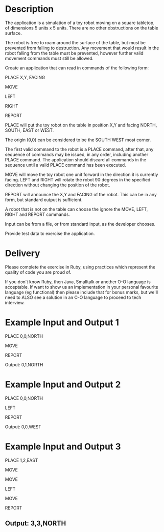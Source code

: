 # Description
The application is a simulation of a toy robot moving on a square tabletop, of dimensions 5 units x 5 units. There are no other obstructions on the table surface.

The robot is free to roam around the surface of the table, but must be prevented from falling to destruction. Any movement that would result in the robot falling from the table must be prevented, however further valid movement commands must still be allowed.

Create an application that can read in commands of the following form:

PLACE X,Y, FACING

MOVE

LEFT

RIGHT

REPORT

PLACE will put the toy robot on the table in position X,Y and facing NORTH, SOUTH, EAST or WEST.

The origin (0,0) can be considered to be the SOUTH WEST most corner.

The first valid command to the robot is a PLACE command, after that, any sequence of commands may be issued, in any order, including another PLACE command. The application should discard all commands in the sequence until a valid PLACE command has been executed.

MOVE will move the toy robot one unit forward in the direction it is currently facing. LEFT and RIGHT will rotate the robot 90 degrees in the specified direction without changing the position of the robot.

REPORT will announce the X,Y and FACING of the robot. This can be in any form, but standard output is sufficient.

A robot that is not on the table can choose the ignore the MOVE, LEFT, RIGHT and REPORT commands.

Input can be from a file, or from standard input, as the developer chooses.

Provide test data to exercise the application.

# Delivery
Please complete the exercise in Ruby, using practices which represent the quality of code you are proud of.

If you don't know Ruby, then Java, Smalltalk or another O-O language is acceptable. If want to show us an implementation in your personal favourite language (eg functional) then please include that for bonus marks, but we'll need to ALSO see a solution in an O-O language to proceed to tech interview.

# Example Input and Output 1

PLACE 0,0,NORTH

MOVE

REPORT

Output: 0,1,NORTH


# Example Input and Output 2
PLACE 0,0,NORTH

LEFT

REPORT

Output: 0,0,WEST


# Example Input and Output 3
PLACE 1,2,EAST

MOVE

MOVE

LEFT

MOVE

REPORT

Output: 3,3,NORTH
-------------------------------
